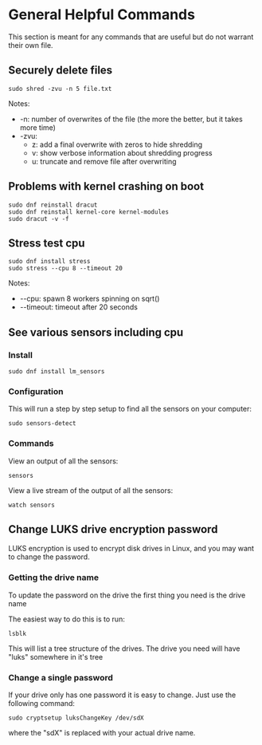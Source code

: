 # General Helpful Commands

This section is meant for any commands that are useful but do not warrant their own file.

## Securely delete files

	sudo shred -zvu -n 5 file.txt

Notes:

- -n: number of overwrites of the file (the more the better, but it takes more time)
- -zvu:
	- z: add a final overwrite with zeros to hide shredding
	- v: show verbose information about shredding progress
	- u: truncate and remove file after overwriting

## Problems with kernel crashing on boot

	sudo dnf reinstall dracut
	sudo dnf reinstall kernel-core kernel-modules
	sudo dracut -v -f

## Stress test cpu

	sudo dnf install stress
	sudo stress --cpu 8 --timeout 20

Notes: 

- --cpu: spawn 8 workers spinning on sqrt()
- --timeout: timeout after 20 seconds

## See various sensors including cpu

### Install

	sudo dnf install lm_sensors

### Configuration

This will run a step by step setup to find all the sensors on your computer:

	sudo sensors-detect

### Commands

View an output of all the sensors:

	sensors

View a live stream of the output of all the sensors:

	watch sensors

## Change LUKS drive encryption password

LUKS encryption is used to encrypt disk drives in Linux, and you may want to change the
password.

### Getting the drive name

To update the password on the drive the first thing you need is the drive name

The easiest way to do this is to run:

	lsblk

This will list a tree structure of the drives. The drive you need will have "luks" somewhere
in it's tree

### Change a single password

If your drive only has one password it is easy to change. Just use the following command:

	sudo cryptsetup luksChangeKey /dev/sdX

where the "sdX" is replaced with your actual drive name.